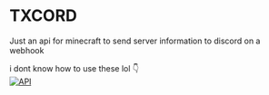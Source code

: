# TXCORD
Just an api for minecraft to send server information to discord on a webhook

i dont know how to use these lol 👇<br>
[![API](https://github.com/ThexGameLord/TXCORD/actions/workflows/API-test.yml/badge.svg?branch=API)](https://github.com/ThexGameLord/TXCORD/actions/workflows/API-test.yml)

